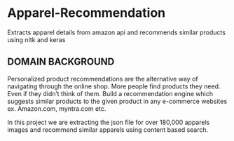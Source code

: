 # Apparel-Recommendation

Extracts apparel details from amazon api and recommends similar products using nltk and keras

## DOMAIN BACKGROUND

Personalized product recommendations are the alternative way of navigating through the online shop. More people find products they need. Even if they didn’t think of them. Build a recommendation engine which suggests similar products to the given product in any e-commerce websites ex. Amazon.com, myntra.com etc.

In this project we are extracting the json file for over 180,000 apparels images and recommend similar apparels using content based search.
